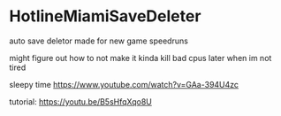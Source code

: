 # HotlineMiamiSaveDeleter
auto save deletor made for new game speedruns

might figure out how to not make it kinda kill bad cpus later when im not tired 

sleepy time https://www.youtube.com/watch?v=GAa-394U4zc

tutorial: https://youtu.be/B5sHfqXqo8U
